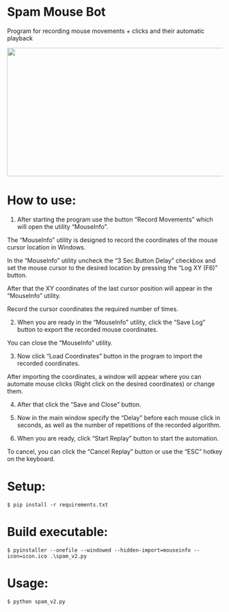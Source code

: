 # Spam Mouse Bot

Program for recording mouse movements + clicks and their automatic playback

<img src="https://i.imgur.com/7e5DCqF.jpeg" width="700" height="300"/>

# How to use:
1. After starting the program use the button “Record Movements” which will open the utility “MouseInfo”.

The “MouseInfo” utility is designed to record the coordinates of the mouse cursor location in Windows.

In the “MouseInfo” utility uncheck the “3 Sec.Button Delay” checkbox and set the mouse cursor to the desired location by pressing the “Log XY (F6)” button.

After that the XY coordinates of the last cursor position will appear in the “MouseInfo” utility. 

Record the cursor coordinates the required number of times. 

2. When you are ready in the “MouseInfo” utility, click the “Save Log” button to export the recorded mouse coordinates. 

You can close the “MouseInfo” utility. 

3. Now click “Load Coordinates” button in the program to import the recorded coordinates. 

After importing the coordinates, a window will appear where you can automate mouse clicks (Right click on the desired coordinates) or change them. 

4. After that click the “Save and Close” button. 

5. Now in the main window specify the “Delay” before each mouse click in seconds, as well as the number of repetitions of the recorded algorithm.

6. When you are ready, click “Start Replay” button to start the automation.

To cancel, you can click the “Cancel Replay” button or use the “ESC” hotkey on the keyboard.


# Setup:
```
$ pip install -r requirements.txt
```

# Build executable:
```
$ pyinstaller --onefile --windowed --hidden-import=mouseinfo --icon=icon.ico .\spam_v2.py
```

# Usage:
```
$ python spam_v2.py
